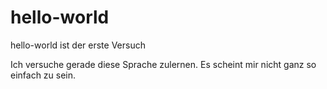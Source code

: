 # hello-world
hello-world ist der erste Versuch

Ich versuche gerade diese Sprache zulernen.
Es scheint mir nicht ganz so einfach zu sein.
